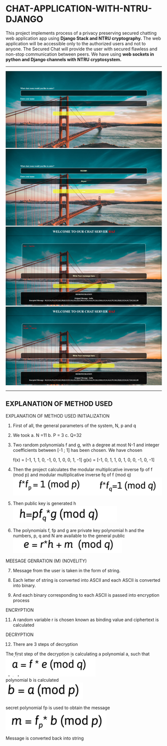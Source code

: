 # CHAT-APPLICATION-WITH-NTRU-DJANGO
This project implements process of a privacy preserving secured chatting web application app using <b>Django Stack and NTRU cryptography.</b>
The web application will be accessible only to the authorized users and not to anyone.
The Secured Chat will provide the user with secured flawless and non-stop communication between peers. 
We have using <b>web sockets in python and Django channels with NTRU cryptosystem.</b>
***

<img src="/IMAGES/screencapture-127-0-0-1-8000-chat-2020-11-19-14_40_43.png" alt=""/>
<img src="/IMAGES/screencapture-127-0-0-1-8000-chat-2020-11-19-14_42_56.png" alt=""/>
<img src="/IMAGES/screencapture-127-0-0-1-8000-chat-ROOM1-RAJ-2020-11-19-14_42_26.png" alt=""/>
<img src="/IMAGES/screencapture-127-0-0-1-8000-chat-ROOM1-RAJ-2020-11-19-14_46_03.png" alt=""/>

***
EXPLANATION OF METHOD USED
---

EXPLANATION OF METHOD USED
INITIALIZATION

1.	First of all, the general parameters of the system, N, p and q 
2.	We took
a.	N =11
b.	P = 3
c.	Q=32

3.	Two random polynomials f and g, with a degree at most N-1 and integer coefficients between [-1 ; 1] has been chosen. We have chosen

    f(x) = [-1, 1, 1, 0, -1, 0, 1, 0, 0, 1, -1]
    g(x) = [-1, 0, 1, 1, 0, 1, 0, 0, -1, 0, -1]

4.	Then the project calculates the modular multiplicative inverse fp of f (mod p) and modular multiplicative inverse fq of f (mod q)
              <img src="/IMAGES/4.PNG" alt=""/>
          

5.	Then public key is generated h
                                    <br>   <img src="/IMAGES/5.PNG" alt=""/>          
6.	The polynomials f, fp and g are private key  polynomial h and the numbers, p, q and N are available to the general public <img src="/IMAGES/6.PNG" alt=""/>

MEESAGE GENRATION (M) (NOVELITY)

7.	Message from the user is taken in the form of string.

9.	Each letter of string is converted into ASCII and each ASCII is converted into binary.

10.	And each binary corresponding to each ASCII is passed into encryption process



ENCRYPTION

11.	A random variable r is chosen known as binding value and ciphertext is calculated 
 



DECRYPTION

12.	There are 3 steps of decryption



The first step of the decryption is calculating a polynomial a, such that
<br>
                                <img src="/IMAGES/12a.PNG" alt=""/><br>
 polynomial b is calculated <br>
 <img src="/IMAGES/12b.PNG" alt=""/>
                                  
secret polynomial fp is used to obtain the message<br>
                 <img src="/IMAGES/12c.PNG" alt=""/><br>
                                 
Message is converted back into string

